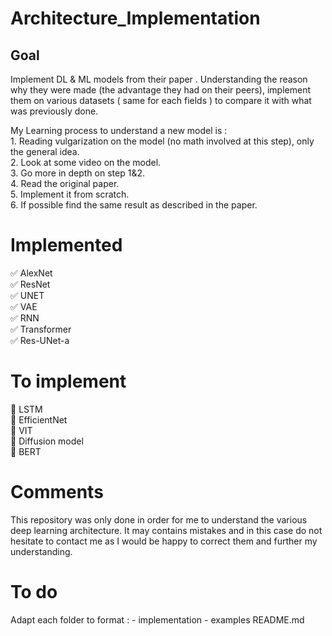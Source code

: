 # Architecture_Implementation

## Goal

Implement DL & ML models from their paper . Understanding the reason why they were made (the advantage they had on their peers),
implement them on various datasets ( same for each fields ) to compare it with what was previously done.

My Learning process to understand a new model is :</br>
    1. Reading vulgarization on the model (no math involved at this step), only the general idea.</br>
    2. Look at some video on the model.</br>
    3. Go more in depth on step 1&2.</br>
    4. Read the original paper.</br>
    5. Implement it from scratch.</br>
    6. If possible find the same result as described in the paper.</br>

# Implemented

:white_check_mark: AlexNet </br>
:white_check_mark: ResNet </br>
:white_check_mark: UNET </br>
:white_check_mark: VAE </br>
:white_check_mark: RNN </br>
:white_check_mark: Transformer </br>
:white_check_mark: Res-UNet-a </br>

# To implement  

:memo: LSTM </br>
:memo: EfficientNet </br>
:memo: VIT</br>
:memo: Diffusion model</br>
:memo: BERT</br>

# Comments 

This repository was only done in order for me to understand the various deep learning architecture. It may contains mistakes and in this case do not hesitate to contact me as I would be happy to correct them and further my understanding.

# To do 

Adapt each folder to format : 
    - implementation
    - examples
    README.md
